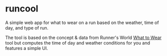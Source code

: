 # runcool
A simple web app for what to wear on a run based on the weather, time of day, and type of run.

The tool is based on the concept & data from Runner's World [What to Wear](https://www.runnersworld.com/what-to-wear) tool but computes the time of day and weather conditions for you and features a simple UI.
